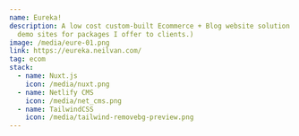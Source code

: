 ```yaml
---
name: Eureka!
description: A low cost custom-built Ecommerce + Blog website solution. (Part of
  demo sites for packages I offer to clients.)
image: /media/eure-01.png
link: https://eureka.neilvan.com/
tag: ecom
stack:
  - name: Nuxt.js
    icon: /media/nuxt.png
  - name: Netlify CMS
    icon: /media/net_cms.png
  - name: TailwindCSS
    icon: /media/tailwind-removebg-preview.png
---
```

